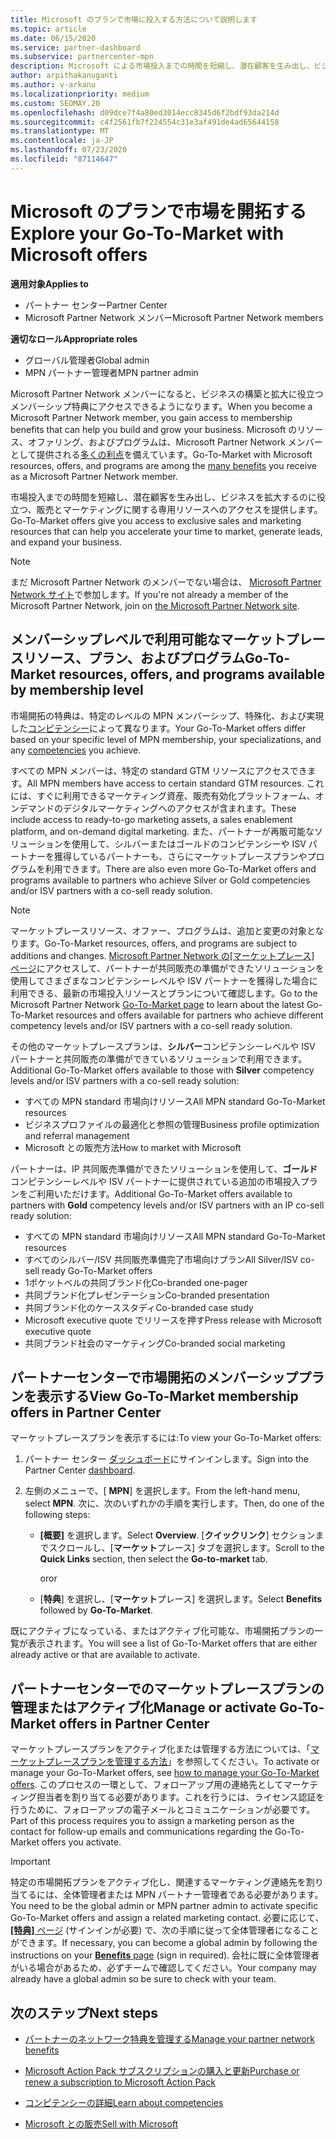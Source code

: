 ```yaml
---
title: Microsoft のプランで市場に投入する方法について説明します
ms.topic: article
ms.date: 06/15/2020
ms.service: partner-dashboard
ms.subservice: partnercenter-mpn
description: Microsoft による市場投入までの時間を短縮し、潜在顧客を生み出し、ビジネスを拡大するのに役立つ情報を提供します。
author: arpithakanuganti
ms.author: v-arkanu
ms.localizationpriority: medium
ms.custom: SEOMAY.20
ms.openlocfilehash: d09dce7f4a80ed3014ecc8345d6f2bdf93da214d
ms.sourcegitcommit: c4f2561fb7f224554c31e3af491de4ad65644158
ms.translationtype: MT
ms.contentlocale: ja-JP
ms.lasthandoff: 07/23/2020
ms.locfileid: "87114647"
---
```

# <a name="explore-your-go-to-market-with-microsoft-offers"></a><span data-ttu-id="5b6f7-103">Microsoft のプランで市場を開拓する</span><span class="sxs-lookup"><span data-stu-id="5b6f7-103">Explore your Go-To-Market with Microsoft offers</span></span>

<span data-ttu-id="5b6f7-104">**適用対象**</span><span class="sxs-lookup"><span data-stu-id="5b6f7-104">**Applies to**</span></span>

- <span data-ttu-id="5b6f7-105">パートナー センター</span><span class="sxs-lookup"><span data-stu-id="5b6f7-105">Partner Center</span></span>
- <span data-ttu-id="5b6f7-106">Microsoft Partner Network メンバー</span><span class="sxs-lookup"><span data-stu-id="5b6f7-106">Microsoft Partner Network members</span></span>

<span data-ttu-id="5b6f7-107">**適切なロール**</span><span class="sxs-lookup"><span data-stu-id="5b6f7-107">**Appropriate roles**</span></span>

- <span data-ttu-id="5b6f7-108">グローバル管理者</span><span class="sxs-lookup"><span data-stu-id="5b6f7-108">Global admin</span></span>
- <span data-ttu-id="5b6f7-109">MPN パートナー管理者</span><span class="sxs-lookup"><span data-stu-id="5b6f7-109">MPN partner admin</span></span>

<span data-ttu-id="5b6f7-110">Microsoft Partner Network メンバーになると、ビジネスの構築と拡大に役立つメンバーシップ特典にアクセスできるようになります。</span><span class="sxs-lookup"><span data-stu-id="5b6f7-110">When you become a Microsoft Partner Network member, you gain access to membership benefits that can help you build and grow your business.</span></span> <span data-ttu-id="5b6f7-111">Microsoft のリソース、オファリング、およびプログラムは、Microsoft Partner Network メンバーとして提供される[多くの利点](https://partner.microsoft.com/manage-your-partner-network-benefits)を備えています。</span><span class="sxs-lookup"><span data-stu-id="5b6f7-111">Go-To-Market with Microsoft resources, offers, and programs are among the [many benefits](https://partner.microsoft.com/manage-your-partner-network-benefits) you receive as a Microsoft Partner Network member.</span></span>

<span data-ttu-id="5b6f7-112">市場投入までの時間を短縮し、潜在顧客を生み出し、ビジネスを拡大するのに役立つ、販売とマーケティングに関する専用リソースへのアクセスを提供します。</span><span class="sxs-lookup"><span data-stu-id="5b6f7-112">Go-To-Market offers give you access to exclusive sales and marketing resources that can help you accelerate your time to market, generate leads, and expand your business.</span></span>

>[!NOTE]
><span data-ttu-id="5b6f7-113">まだ Microsoft Partner Network のメンバーでない場合は、 [Microsoft Partner Network サイト](https://partner.microsoft.com/membership)で参加します。</span><span class="sxs-lookup"><span data-stu-id="5b6f7-113">If you're not already a member of the Microsoft Partner Network, join on [the Microsoft Partner Network site](https://partner.microsoft.com/membership).</span></span>

## <a name="go-to-market-resources-offers-and-programs-available-by-membership-level"></a><span data-ttu-id="5b6f7-114">メンバーシップレベルで利用可能なマーケットプレースリソース、プラン、およびプログラム</span><span class="sxs-lookup"><span data-stu-id="5b6f7-114">Go-To-Market resources, offers, and programs available by membership level</span></span>

<span data-ttu-id="5b6f7-115">市場開拓の特典は、特定のレベルの MPN メンバーシップ、特殊化、および実現した[コンピテンシー](learn-about-competencies.md)によって異なります。</span><span class="sxs-lookup"><span data-stu-id="5b6f7-115">Your Go-To-Market offers differ based on your specific level of MPN membership, your specializations, and any [competencies](learn-about-competencies.md) you achieve.</span></span>

<span data-ttu-id="5b6f7-116">すべての MPN メンバーは、特定の standard GTM リソースにアクセスできます。</span><span class="sxs-lookup"><span data-stu-id="5b6f7-116">All MPN members have access to certain standard GTM resources.</span></span> <span data-ttu-id="5b6f7-117">これには、すぐに利用できるマーケティング資産、販売有効化プラットフォーム、オンデマンドのデジタルマーケティングへのアクセスが含まれます。</span><span class="sxs-lookup"><span data-stu-id="5b6f7-117">These include access to ready-to-go marketing assets, a sales enablement platform, and on-demand digital marketing.</span></span> <span data-ttu-id="5b6f7-118">また、パートナーが再販可能なソリューションを使用して、シルバーまたはゴールドのコンピテンシーや ISV パートナーを獲得しているパートナーも、さらにマーケットプレースプランやプログラムを利用できます。</span><span class="sxs-lookup"><span data-stu-id="5b6f7-118">There are also even more Go-To-Market offers and programs available to partners who achieve Silver or Gold competencies and/or ISV partners with a co-sell ready solution.</span></span>

>[!NOTE]
><span data-ttu-id="5b6f7-119">マーケットプレースリソース、オファー、プログラムは、追加と変更の対象となります。</span><span class="sxs-lookup"><span data-stu-id="5b6f7-119">Go-To-Market resources, offers, and programs are subject to additions and changes.</span></span> <span data-ttu-id="5b6f7-120">[Microsoft Partner Network の[マーケットプレース] ページ](https://partner.microsoft.com/membership/go-to-market)にアクセスして、パートナーが共同販売の準備ができたソリューションを使用してさまざまなコンピテンシーレベルや ISV パートナーを獲得した場合に利用できる、最新の市場投入リソースとプランについて確認します。</span><span class="sxs-lookup"><span data-stu-id="5b6f7-120">Go to the Microsoft Partner Network [Go-To-Market page](https://partner.microsoft.com/membership/go-to-market) to learn about the latest Go-To-Market resources and offers available for partners who achieve different competency levels and/or ISV partners with a co-sell ready solution.</span></span>

<span data-ttu-id="5b6f7-121">その他のマーケットプレースプランは、**シルバー**コンピテンシーレベルや ISV パートナーと共同販売の準備ができているソリューションで利用できます。</span><span class="sxs-lookup"><span data-stu-id="5b6f7-121">Additional Go-To-Market offers available to those with **Silver** competency levels and/or ISV partners with a co-sell ready solution:</span></span>

- <span data-ttu-id="5b6f7-122">すべての MPN standard 市場向けリソース</span><span class="sxs-lookup"><span data-stu-id="5b6f7-122">All MPN standard Go-To-Market resources</span></span>
- <span data-ttu-id="5b6f7-123">ビジネスプロファイルの最適化と参照の管理</span><span class="sxs-lookup"><span data-stu-id="5b6f7-123">Business profile optimization and referral management</span></span>
- <span data-ttu-id="5b6f7-124">Microsoft との販売方法</span><span class="sxs-lookup"><span data-stu-id="5b6f7-124">How to market with Microsoft</span></span>

<span data-ttu-id="5b6f7-125">パートナーは、IP 共同販売準備ができたソリューションを使用して、**ゴールド**コンピテンシーレベルや ISV パートナーに提供されている追加の市場投入プランをご利用いただけます。</span><span class="sxs-lookup"><span data-stu-id="5b6f7-125">Additional Go-To-Market offers available to partners with **Gold** competency levels and/or ISV partners with an IP co-sell ready solution:</span></span>

- <span data-ttu-id="5b6f7-126">すべての MPN standard 市場向けリソース</span><span class="sxs-lookup"><span data-stu-id="5b6f7-126">All MPN standard Go-To-Market resources</span></span>
- <span data-ttu-id="5b6f7-127">すべてのシルバー/ISV 共同販売準備完了市場向けプラン</span><span class="sxs-lookup"><span data-stu-id="5b6f7-127">All Silver/ISV co-sell ready Go-To-Market offers</span></span>
- <span data-ttu-id="5b6f7-128">1ポケットベルの共同ブランド化</span><span class="sxs-lookup"><span data-stu-id="5b6f7-128">Co-branded one-pager</span></span>
- <span data-ttu-id="5b6f7-129">共同ブランド化プレゼンテーション</span><span class="sxs-lookup"><span data-stu-id="5b6f7-129">Co-branded presentation</span></span>
- <span data-ttu-id="5b6f7-130">共同ブランド化のケーススタディ</span><span class="sxs-lookup"><span data-stu-id="5b6f7-130">Co-branded case study</span></span>
- <span data-ttu-id="5b6f7-131">Microsoft executive quote でリリースを押す</span><span class="sxs-lookup"><span data-stu-id="5b6f7-131">Press release with Microsoft executive quote</span></span>
- <span data-ttu-id="5b6f7-132">共同ブランド社会のマーケティング</span><span class="sxs-lookup"><span data-stu-id="5b6f7-132">Co-branded social marketing</span></span>

## <a name="view-go-to-market-membership-offers-in-partner-center"></a><span data-ttu-id="5b6f7-133">パートナーセンターで市場開拓のメンバーシッププランを表示する</span><span class="sxs-lookup"><span data-stu-id="5b6f7-133">View Go-To-Market membership offers in Partner Center</span></span>

<span data-ttu-id="5b6f7-134">マーケットプレースプランを表示するには:</span><span class="sxs-lookup"><span data-stu-id="5b6f7-134">To view your Go-To-Market offers:</span></span>

1. <span data-ttu-id="5b6f7-135">パートナー センター [ダッシュボード](https://partner.microsoft.com/dashboard)にサインインします。</span><span class="sxs-lookup"><span data-stu-id="5b6f7-135">Sign into the Partner Center [dashboard](https://partner.microsoft.com/dashboard).</span></span>

2. <span data-ttu-id="5b6f7-136">左側のメニューで、[ **MPN**] を選択します。</span><span class="sxs-lookup"><span data-stu-id="5b6f7-136">From the left-hand menu, select **MPN**.</span></span> <span data-ttu-id="5b6f7-137">次に、次のいずれかの手順を実行します。</span><span class="sxs-lookup"><span data-stu-id="5b6f7-137">Then, do one of the following steps:</span></span>

   - <span data-ttu-id="5b6f7-138">**[概要]** を選択します。</span><span class="sxs-lookup"><span data-stu-id="5b6f7-138">Select **Overview**.</span></span> <span data-ttu-id="5b6f7-139">[**クイックリンク**] セクションまでスクロールし、[**マーケット**プレース] タブを選択します。</span><span class="sxs-lookup"><span data-stu-id="5b6f7-139">Scroll to the **Quick Links** section, then select the **Go-to-market** tab.</span></span>

     <span data-ttu-id="5b6f7-140">or</span><span class="sxs-lookup"><span data-stu-id="5b6f7-140">or</span></span>

   - <span data-ttu-id="5b6f7-141">[**特典**] を選択し、[**マーケット**プレース] を選択します。</span><span class="sxs-lookup"><span data-stu-id="5b6f7-141">Select **Benefits** followed by **Go-To-Market**.</span></span>

<span data-ttu-id="5b6f7-142">既にアクティブになっている、またはアクティブ化可能な、市場開拓プランの一覧が表示されます。</span><span class="sxs-lookup"><span data-stu-id="5b6f7-142">You will see a list of Go-To-Market offers that are either already active or that are available to activate.</span></span>

## <a name="manage-or-activate-go-to-market-offers-in-partner-center"></a><span data-ttu-id="5b6f7-143">パートナーセンターでのマーケットプレースプランの管理またはアクティブ化</span><span class="sxs-lookup"><span data-stu-id="5b6f7-143">Manage or activate Go-To-Market offers in Partner Center</span></span>

<span data-ttu-id="5b6f7-144">マーケットプレースプランをアクティブ化または管理する方法については、「[マーケットプレースプランを管理する方法](manage-your-partner-network-benefits.md#manage-go-to-market-offers)」を参照してください。</span><span class="sxs-lookup"><span data-stu-id="5b6f7-144">To activate or manage your Go-To-Market offers, see [how to manage your Go-To-Market offers](manage-your-partner-network-benefits.md#manage-go-to-market-offers).</span></span> <span data-ttu-id="5b6f7-145">このプロセスの一環として、フォローアップ用の連絡先としてマーケティング担当者を割り当てる必要があります。これを行うには、ライセンス認証を行うために、フォローアップの電子メールとコミュニケーションが必要です。</span><span class="sxs-lookup"><span data-stu-id="5b6f7-145">Part of this process requires you to assign a marketing person as the contact for follow-up emails and communications regarding the Go-To-Market offers you activate.</span></span>

>[!IMPORTANT]
><span data-ttu-id="5b6f7-146">特定の市場開拓プランをアクティブ化し、関連するマーケティング連絡先を割り当てるには、全体管理者または MPN パートナー管理者である必要があります。</span><span class="sxs-lookup"><span data-stu-id="5b6f7-146">You need to be the global admin or MPN partner admin to activate specific Go-To-Market offers and assign a related marketing contact.</span></span> <span data-ttu-id="5b6f7-147">必要に応じて、[ **[特典]** ページ](https://partnercenter.microsoft.com/pcv/partnership/benefits) (サインインが必要) で、次の手順に従って全体管理者になることができます。</span><span class="sxs-lookup"><span data-stu-id="5b6f7-147">If necessary, you can become a global admin by following the instructions on your [**Benefits** page](https://partnercenter.microsoft.com/pcv/partnership/benefits) (sign in required).</span></span> <span data-ttu-id="5b6f7-148">会社に既に全体管理者がいる場合があるため、必ずチームで確認してください。</span><span class="sxs-lookup"><span data-stu-id="5b6f7-148">Your company may already have a global admin so be sure to check with your team.</span></span>

## <a name="next-steps"></a><span data-ttu-id="5b6f7-149">次のステップ</span><span class="sxs-lookup"><span data-stu-id="5b6f7-149">Next steps</span></span>

- [<span data-ttu-id="5b6f7-150">パートナーのネットワーク特典を管理する</span><span class="sxs-lookup"><span data-stu-id="5b6f7-150">Manage your partner network benefits</span></span>](manage-your-partner-network-benefits.md)

- [<span data-ttu-id="5b6f7-151">Microsoft Action Pack サブスクリプションの購入と更新</span><span class="sxs-lookup"><span data-stu-id="5b6f7-151">Purchase or renew a subscription to Microsoft Action Pack</span></span>](mpn-get-action-pack.md)

- [<span data-ttu-id="5b6f7-152">コンピテンシーの詳細</span><span class="sxs-lookup"><span data-stu-id="5b6f7-152">Learn about competencies</span></span>](learn-about-competencies.md)

- [<span data-ttu-id="5b6f7-153">Microsoft との販売</span><span class="sxs-lookup"><span data-stu-id="5b6f7-153">Sell with Microsoft</span></span>](https://partner.microsoft.com/membership/sell-with-microsoft)
